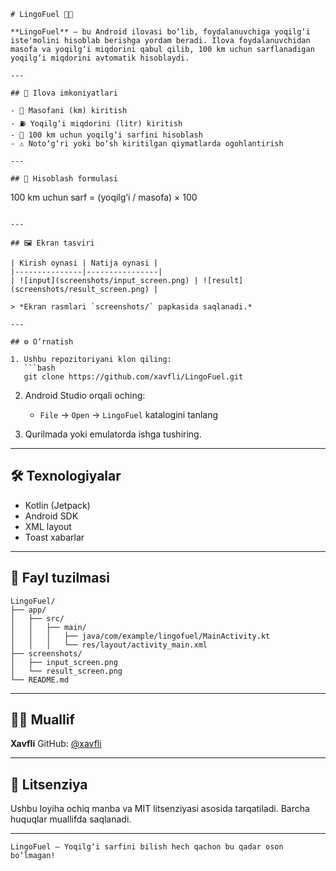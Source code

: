```
# LingoFuel 🚗⛽

**LingoFuel** — bu Android ilovasi bo‘lib, foydalanuvchiga yoqilg‘i iste'molini hisoblab berishga yordam beradi. Ilova foydalanuvchidan masofa va yoqilg‘i miqdorini qabul qilib, 100 km uchun sarflanadigan yoqilg‘i miqdorini avtomatik hisoblaydi.

---

## 📲 Ilova imkoniyatlari

- 📏 Masofani (km) kiritish
- ⛽ Yoqilg‘i miqdorini (litr) kiritish
- 🔢 100 km uchun yoqilg‘i sarfini hisoblash
- ⚠️ Noto‘g‘ri yoki bo‘sh kiritilgan qiymatlarda ogohlantirish

---

## 🧮 Hisoblash formulasi

```

100 km uchun sarf = (yoqilg‘i / masofa) × 100

````

---

## 🖼️ Ekran tasviri

| Kirish oynasi | Natija oynasi |
|---------------|----------------|
| ![input](screenshots/input_screen.png) | ![result](screenshots/result_screen.png) |

> *Ekran rasmlari `screenshots/` papkasida saqlanadi.*

---

## ⚙️ O‘rnatish

1. Ushbu repozitoriyani klon qiling:
   ```bash
   git clone https://github.com/xavfli/LingoFuel.git
````

2. Android Studio orqali oching:

   * `File` → `Open` → `LingoFuel` katalogini tanlang

3. Qurilmada yoki emulatorda ishga tushiring.

---

## 🛠️ Texnologiyalar

* Kotlin (Jetpack)
* Android SDK
* XML layout
* Toast xabarlar

---

## 📁 Fayl tuzilmasi

```
LingoFuel/
├── app/
│   ├── src/
│   │   ├── main/
│   │   │   ├── java/com/example/lingofuel/MainActivity.kt
│   │   │   └── res/layout/activity_main.xml
├── screenshots/
│   ├── input_screen.png
│   └── result_screen.png
└── README.md
```

---

## 👨‍💻 Muallif

**Xavfli**
GitHub: [@xavfli](https://github.com/xavfli)

---

## 📄 Litsenziya

Ushbu loyiha ochiq manba va MIT litsenziyasi asosida tarqatiladi. Barcha huquqlar muallifda saqlanadi.

---

```
LingoFuel — Yoqilg‘i sarfini bilish hech qachon bu qadar oson bo‘lmagan!
```
